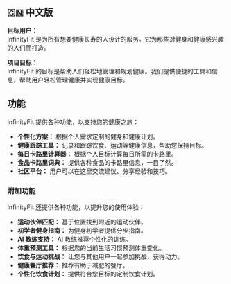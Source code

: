 ## 🇨🇳 中文版

**目标用户：**  
InfinityFit 是为所有想要健康长寿的人设计的服务。它为那些对健身和健康感兴趣的人们而打造。

**项目目标：**  
InfinityFit 的目标是帮助人们轻松地管理和规划健康。我们提供便捷的工具和信息，帮助用户轻松管理健康并实现健康目标。

## 功能
InfinityFit 提供各种功能，以支持您的健康之旅：

- **个性化方案：** 根据个人需求定制的健身和健康计划。
- **健康跟踪工具：** 记录和跟踪饮食、运动等健康信息，帮助您保持目标。
- **每日卡路里计算器：** 根据个人目标计算每日所需的卡路里。
- **食品卡路里词典：** 提供各种食品的卡路里信息，一目了然。
- **社区平台：** 用户可以在这里交流建议、分享经验和技巧。

### 附加功能
InfinityFit 还提供各种功能，以提升您的使用体验：

- **运动伙伴匹配：** 基于位置找到附近的运动伙伴。
- **初学者健身指南：** 为健身初学者提供分步指南。
- **AI 教练支持：** AI 教练推荐个性化的训练。
- **体重预测工具：** 根据您的当前生活习惯预测体重变化。
- **饮食与运动挑战：** 让您与其他用户一起参加挑战，获得动力。
- **健康餐厅推荐：** 推荐有助于减肥的餐厅。
- **个性化饮食计划：** 提供符合您目标的定制饮食计划。
